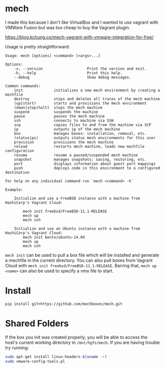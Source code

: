 # mech

I made this because I don't like VirtualBox and I wanted to use vagrant with VMWare Fusion but was too cheap to buy the Vagrant plugin.

https://blog.kchung.co/mech-vagrant-with-vmware-integration-for-free/

Usage is pretty straightforward:

```
Usage: mech [options] <command> [<args>...]

Options:
    -v, --version                    Print the version and exit.
    -h, --help                       Print this help.
    --debug                          Show debug messages.

Common commands:
    init              initializes a new mech environment by creating a mechfile
    destroy           stops and deletes all traces of the mech machine
    (up|start)        starts and provisions the mech environment
    (down|stop|halt)  stops the mech machine
    suspend           suspends the machine
    pause             pauses the mech machine
    ssh               connects to machine via SSH
    scp               copies files to and from the machine via SCP
    ip                outputs ip of the mech machine
    box               manages boxes: installation, removal, etc.
    (status|ps)       outputs status mech environments for this user
    provision         provisions the mech machine
    reload            restarts mech machine, loads new mechfile configuration
    resume            resume a paused/suspended mech machine
    snapshot          manages snapshots: saving, restoring, etc.
    port              displays information about guest port mappings
    push              deploys code in this environment to a configured destination

For help on any individual command run `mech <command> -h`

Example:

    Initialize and use a FreeBSD instance with a machine from HashiCorp's Vagrant Cloud:

        mech init freebsd/FreeBSD-11.1-RELEASE
        mech up
        mech ssh

    Initialize and use an Ubuntu instance with a machine from HashiCorp's Vagrant Cloud:
        mech init bento/ubuntu-14.04
        mech up
        mech ssh

```

`mech init` can be used to pull a box file which will be installed and generate a mechfile in the current directory. You can also pull boxes from Vagrant Cloud with `mech init freebsd/FreeBSD-11.1-RELEASE`. Barring that, `mech up <name>` can also be used to specify a vmx file to start.

# Install

`pip install git+https://github.com/mechboxes/mech.git`

# Shared Folders

If the box you init was created properly, you will be able to access the host's current working directory in `/mnt/hgfs/mech`. If you are having trouble try running:

```bash
sudo apt-get install linux-headers-$(uname -r)
sudo vmware-config-tools.pl
```
